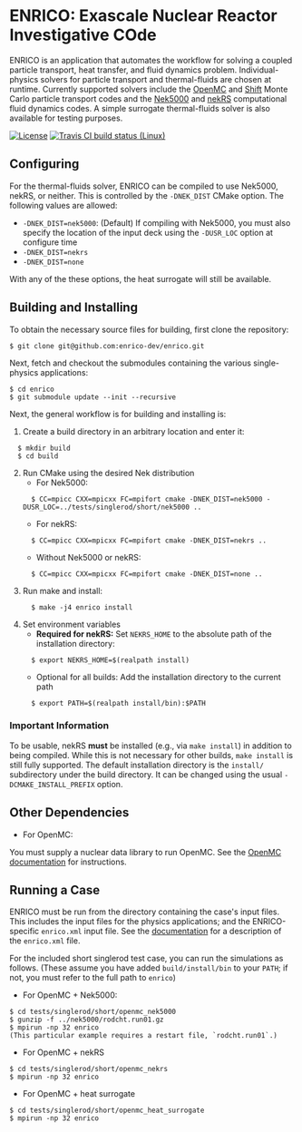 # ENRICO: Exascale Nuclear Reactor Investigative COde

ENRICO is an application that automates the workflow for solving a coupled particle transport, heat transfer, and fluid dynamics problem. Individual-physics solvers for particle transport and thermal-fluids are chosen at runtime. Currently supported solvers include the [OpenMC](https://docs.openmc.org/en/stable/) and [Shift](https://www.casl.gov/sites/default/files/docs/CASL-U-2015-0170-000.pdf) Monte Carlo particle transport codes and the [Nek5000](https://nek5000.mcs.anl.gov/) and [nekRS](https://github.com/Nek5000/nekRS) computational fluid dynamics codes. A simple surrogate thermal-fluids solver is also available for testing purposes.

[![License](https://img.shields.io/github/license/enrico-dev/enrico.svg)](http://enrico-docs.readthedocs.io/en/latest/license.html)
[![Travis CI build status (Linux)](https://travis-ci.org/enrico-dev/enrico.svg?branch=master)](https://travis-ci.org/enrico-dev/enrico)

## Configuring

For the thermal-fluids solver, ENRICO can be compiled to use Nek5000, nekRS, or neither. This is controlled by the `-DNEK_DIST`
CMake option.  The following values are allowed:

  * `-DNEK_DIST=nek5000`: (Default) If compiling with Nek5000, you must also specify the location of the input
  deck using the `-DUSR_LOC` option at configure time
  * `-DNEK_DIST=nekrs`
  * `-DNEK_DIST=none`

With any of the these options, the heat surrogate will still be available.

## Building and Installing

To obtain the necessary source files for building, first clone the repository:
``` Console
$ git clone git@github.com:enrico-dev/enrico.git
```
Next, fetch and checkout the submodules containing the various single-physics
applications:
``` Console
$ cd enrico
$ git submodule update --init --recursive
```

Next, the general workflow is for building and installing is:

  1. Create a build directory in an arbitrary location and enter it:
  ``` Console
    $ mkdir build
    $ cd build
  ```
  2. Run CMake using the desired Nek distribution
     * For Nek5000:
     ``` Console
       $ CC=mpicc CXX=mpicxx FC=mpifort cmake -DNEK_DIST=nek5000 -DUSR_LOC=../tests/singlerod/short/nek5000 ..
     ```
     * For nekRS:
     ``` Console
       $ CC=mpicc CXX=mpicxx FC=mpifort cmake -DNEK_DIST=nekrs ..
     ```
     * Without Nek5000 or nekRS:
     ``` Console
       $ CC=mpicc CXX=mpicxx FC=mpifort cmake -DNEK_DIST=none ..
     ```
  3. Run make and install:
     ``` Console
       $ make -j4 enrico install
     ```
  4. Set environment variables
     * **Required for nekRS:** Set `NEKRS_HOME` to the absolute path of the installation directory:
     ``` Console
       $ export NEKRS_HOME=$(realpath install)
     ```
     * Optional for all builds: Add the installation directory to the current path
     ``` Console
       $ export PATH=$(realpath install/bin):$PATH
     ```

### Important Information

To be usable, nekRS **must** be installed (e.g., via `make install`) in addition to being compiled.
While this is not necessary for other builds, `make install` is still fully supported.  The default
installation directory is the `install/` subdirectory under the build directory.  It can be changed
using the usual `-DCMAKE_INSTALL_PREFIX` option.


## Other Dependencies

* For OpenMC:

You must supply a nuclear data library to run OpenMC. See the
[OpenMC documentation](https://docs.openmc.org/en/stable/usersguide/cross_sections.html)
for instructions.

## Running a Case

ENRICO must be run from the directory containing the case's input files.  This includes the input
files for the physics applications; and the ENRICO-specific `enrico.xml` input file.  See the
[documentation](https://enrico-docs.readthedocs.io/en/latest/input.html) for a description of the
`enrico.xml` file.

For the included short singlerod test case, you can run the simulations as follows. (These assume you
have added `build/install/bin` to your `PATH`; if not, you must refer to the full path to `enrico`)

  * For OpenMC + Nek5000:
  ``` Console
  $ cd tests/singlerod/short/openmc_nek5000
  $ gunzip -f ../nek5000/rodcht.run01.gz
  $ mpirun -np 32 enrico
  (This particular example requires a restart file, `rodcht.run01`.)
  ```
  * For OpenMC + nekRS
  ``` Console
  $ cd tests/singlerod/short/openmc_nekrs
  $ mpirun -np 32 enrico
  ```
  * For OpenMC + heat surrogate
  ``` Console
  $ cd tests/singlerod/short/openmc_heat_surrogate
  $ mpirun -np 32 enrico
  ```
